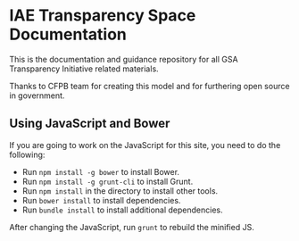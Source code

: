 IAE Transparency Space Documentation
====================================

This is the documentation and guidance repository for all GSA Transparency Initiative related materials.

Thanks to CFPB team for creating this model and for furthering open source in government.  

## Using JavaScript and Bower

If you are going to work on the JavaScript for this site, you need to do the following:

* Run `npm install -g bower` to install Bower.
* Run `npm install -g grunt-cli` to install Grunt.
* Run `npm install` in the directory to install other tools.
* Run `bower install` to install dependencies.
* Run `bundle install` to install additional dependencies.

After changing the JavaScript, run `grunt` to rebuild the minified JS.
